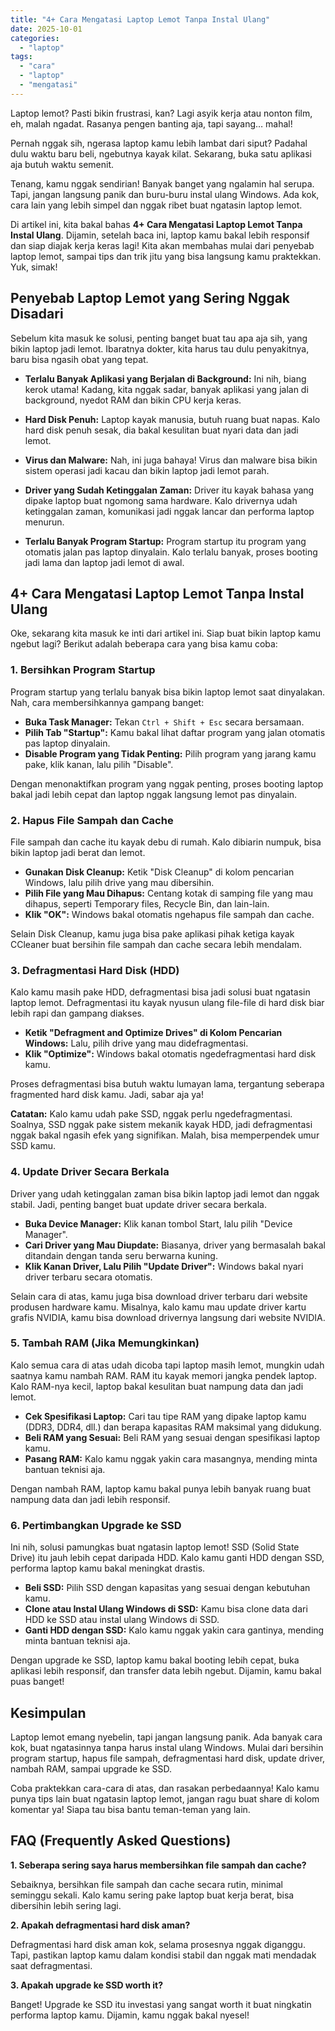```yaml
---
title: "4+ Cara Mengatasi Laptop Lemot Tanpa Instal Ulang"
date: 2025-10-01
categories: 
  - "laptop"
tags: 
  - "cara"
  - "laptop"
  - "mengatasi"
---
```


Laptop lemot? Pasti bikin frustrasi, kan? Lagi asyik kerja atau nonton film, eh, malah ngadat. Rasanya pengen banting aja, tapi sayang… mahal!

Pernah nggak sih, ngerasa laptop kamu lebih lambat dari siput? Padahal dulu waktu baru beli, ngebutnya kayak kilat. Sekarang, buka satu aplikasi aja butuh waktu semenit.

Tenang, kamu nggak sendirian! Banyak banget yang ngalamin hal serupa. Tapi, jangan langsung panik dan buru-buru instal ulang Windows. Ada kok, cara lain yang lebih simpel dan nggak ribet buat ngatasin laptop lemot.

Di artikel ini, kita bakal bahas **4+ Cara Mengatasi Laptop Lemot Tanpa Instal Ulang**. Dijamin, setelah baca ini, laptop kamu bakal lebih responsif dan siap diajak kerja keras lagi! Kita akan membahas mulai dari penyebab laptop lemot, sampai tips dan trik jitu yang bisa langsung kamu praktekkan. Yuk, simak!

## Penyebab Laptop Lemot yang Sering Nggak Disadari

Sebelum kita masuk ke solusi, penting banget buat tau apa aja sih, yang bikin laptop jadi lemot. Ibaratnya dokter, kita harus tau dulu penyakitnya, baru bisa ngasih obat yang tepat.

- **Terlalu Banyak Aplikasi yang Berjalan di Background:** Ini nih, biang kerok utama! Kadang, kita nggak sadar, banyak aplikasi yang jalan di background, nyedot RAM dan bikin CPU kerja keras.
    
- **Hard Disk Penuh:** Laptop kayak manusia, butuh ruang buat napas. Kalo hard disk penuh sesak, dia bakal kesulitan buat nyari data dan jadi lemot.
    
- **Virus dan Malware:** Nah, ini juga bahaya! Virus dan malware bisa bikin sistem operasi jadi kacau dan bikin laptop jadi lemot parah.
    
- **Driver yang Sudah Ketinggalan Zaman:** Driver itu kayak bahasa yang dipake laptop buat ngomong sama hardware. Kalo drivernya udah ketinggalan zaman, komunikasi jadi nggak lancar dan performa laptop menurun.
    
- **Terlalu Banyak Program Startup:** Program startup itu program yang otomatis jalan pas laptop dinyalain. Kalo terlalu banyak, proses booting jadi lama dan laptop jadi lemot di awal.
    

## 4+ Cara Mengatasi Laptop Lemot Tanpa Instal Ulang

Oke, sekarang kita masuk ke inti dari artikel ini. Siap buat bikin laptop kamu ngebut lagi? Berikut adalah beberapa cara yang bisa kamu coba:

### 1\. Bersihkan Program Startup

Program startup yang terlalu banyak bisa bikin laptop lemot saat dinyalakan. Nah, cara membersihkannya gampang banget:

- **Buka Task Manager:** Tekan `Ctrl + Shift + Esc` secara bersamaan.
- **Pilih Tab "Startup":** Kamu bakal lihat daftar program yang jalan otomatis pas laptop dinyalain.
- **Disable Program yang Tidak Penting:** Pilih program yang jarang kamu pake, klik kanan, lalu pilih "Disable".

Dengan menonaktifkan program yang nggak penting, proses booting laptop bakal jadi lebih cepat dan laptop nggak langsung lemot pas dinyalain.

### 2\. Hapus File Sampah dan Cache

File sampah dan cache itu kayak debu di rumah. Kalo dibiarin numpuk, bisa bikin laptop jadi berat dan lemot.

- **Gunakan Disk Cleanup:** Ketik "Disk Cleanup" di kolom pencarian Windows, lalu pilih drive yang mau dibersihin.
- **Pilih File yang Mau Dihapus:** Centang kotak di samping file yang mau dihapus, seperti Temporary files, Recycle Bin, dan lain-lain.
- **Klik "OK":** Windows bakal otomatis ngehapus file sampah dan cache.

Selain Disk Cleanup, kamu juga bisa pake aplikasi pihak ketiga kayak CCleaner buat bersihin file sampah dan cache secara lebih mendalam.

### 3\. Defragmentasi Hard Disk (HDD)

Kalo kamu masih pake HDD, defragmentasi bisa jadi solusi buat ngatasin laptop lemot. Defragmentasi itu kayak nyusun ulang file-file di hard disk biar lebih rapi dan gampang diakses.

- **Ketik "Defragment and Optimize Drives" di Kolom Pencarian Windows:** Lalu, pilih drive yang mau didefragmentasi.
- **Klik "Optimize":** Windows bakal otomatis ngedefragmentasi hard disk kamu.

Proses defragmentasi bisa butuh waktu lumayan lama, tergantung seberapa fragmented hard disk kamu. Jadi, sabar aja ya!

**Catatan:** Kalo kamu udah pake SSD, nggak perlu ngedefragmentasi. Soalnya, SSD nggak pake sistem mekanik kayak HDD, jadi defragmentasi nggak bakal ngasih efek yang signifikan. Malah, bisa memperpendek umur SSD kamu.

### 4\. Update Driver Secara Berkala

Driver yang udah ketinggalan zaman bisa bikin laptop jadi lemot dan nggak stabil. Jadi, penting banget buat update driver secara berkala.

- **Buka Device Manager:** Klik kanan tombol Start, lalu pilih "Device Manager".
- **Cari Driver yang Mau Diupdate:** Biasanya, driver yang bermasalah bakal ditandain dengan tanda seru berwarna kuning.
- **Klik Kanan Driver, Lalu Pilih "Update Driver":** Windows bakal nyari driver terbaru secara otomatis.

Selain cara di atas, kamu juga bisa download driver terbaru dari website produsen hardware kamu. Misalnya, kalo kamu mau update driver kartu grafis NVIDIA, kamu bisa download drivernya langsung dari website NVIDIA.

### 5\. Tambah RAM (Jika Memungkinkan)

Kalo semua cara di atas udah dicoba tapi laptop masih lemot, mungkin udah saatnya kamu nambah RAM. RAM itu kayak memori jangka pendek laptop. Kalo RAM-nya kecil, laptop bakal kesulitan buat nampung data dan jadi lemot.

- **Cek Spesifikasi Laptop:** Cari tau tipe RAM yang dipake laptop kamu (DDR3, DDR4, dll.) dan berapa kapasitas RAM maksimal yang didukung.
- **Beli RAM yang Sesuai:** Beli RAM yang sesuai dengan spesifikasi laptop kamu.
- **Pasang RAM:** Kalo kamu nggak yakin cara masangnya, mending minta bantuan teknisi aja.

Dengan nambah RAM, laptop kamu bakal punya lebih banyak ruang buat nampung data dan jadi lebih responsif.

### 6\. Pertimbangkan Upgrade ke SSD

Ini nih, solusi pamungkas buat ngatasin laptop lemot! SSD (Solid State Drive) itu jauh lebih cepat daripada HDD. Kalo kamu ganti HDD dengan SSD, performa laptop kamu bakal meningkat drastis.

- **Beli SSD:** Pilih SSD dengan kapasitas yang sesuai dengan kebutuhan kamu.
- **Clone atau Instal Ulang Windows di SSD:** Kamu bisa clone data dari HDD ke SSD atau instal ulang Windows di SSD.
- **Ganti HDD dengan SSD:** Kalo kamu nggak yakin cara gantinya, mending minta bantuan teknisi aja.

Dengan upgrade ke SSD, laptop kamu bakal booting lebih cepat, buka aplikasi lebih responsif, dan transfer data lebih ngebut. Dijamin, kamu bakal puas banget!

## Kesimpulan

Laptop lemot emang nyebelin, tapi jangan langsung panik. Ada banyak cara kok, buat ngatasinnya tanpa harus instal ulang Windows. Mulai dari bersihin program startup, hapus file sampah, defragmentasi hard disk, update driver, nambah RAM, sampai upgrade ke SSD.

Coba praktekkan cara-cara di atas, dan rasakan perbedaannya! Kalo kamu punya tips lain buat ngatasin laptop lemot, jangan ragu buat share di kolom komentar ya! Siapa tau bisa bantu teman-teman yang lain.

## FAQ (Frequently Asked Questions)

**1\. Seberapa sering saya harus membersihkan file sampah dan cache?**

Sebaiknya, bersihkan file sampah dan cache secara rutin, minimal seminggu sekali. Kalo kamu sering pake laptop buat kerja berat, bisa dibersihin lebih sering lagi.

**2\. Apakah defragmentasi hard disk aman?**

Defragmentasi hard disk aman kok, selama prosesnya nggak diganggu. Tapi, pastikan laptop kamu dalam kondisi stabil dan nggak mati mendadak saat defragmentasi.

**3\. Apakah upgrade ke SSD worth it?**

Banget! Upgrade ke SSD itu investasi yang sangat worth it buat ningkatin performa laptop kamu. Dijamin, kamu nggak bakal nyesel!

